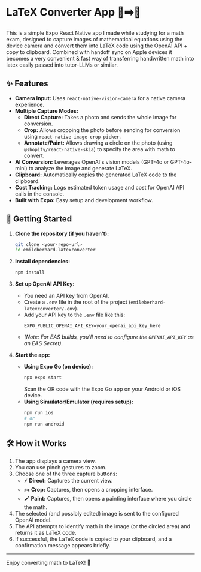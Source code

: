 # LaTeX Converter App 📸➡️📝

This is a simple Expo React Native app I made while studying for a math exam, designed to capture images of mathematical equations using the device camera and convert them into LaTeX code using the OpenAI API + copy to clipboard. Combined with handoff sync on Apple devices it becomes a very convenient & fast way of transferring handwritten math into latex easily passed into tutor-LLMs or similar.

## ✨ Features

*   **Camera Input:** Uses `react-native-vision-camera` for a native camera experience.
*   **Multiple Capture Modes:**
    *   **Direct Capture:** Takes a photo and sends the whole image for conversion.
    *   **Crop:** Allows cropping the photo before sending for conversion using `react-native-image-crop-picker`.
    *   **Annotate/Paint:** Allows drawing a circle on the photo (using `@shopify/react-native-skia`) to specify the area with math to convert.
*   **AI Conversion:** Leverages OpenAI's vision models (GPT-4o or GPT-4o-mini) to analyze the image and generate LaTeX.
*   **Clipboard:** Automatically copies the generated LaTeX code to the clipboard.
*   **Cost Tracking:** Logs estimated token usage and cost for OpenAI API calls in the console.
*   **Built with Expo:** Easy setup and development workflow.

## 🚀 Getting Started

1.  **Clone the repository (if you haven't):**
    ```bash
    git clone <your-repo-url>
    cd emileberhard-latexconverter
    ```

2.  **Install dependencies:**
    ```bash
    npm install
    ```

3.  **Set up OpenAI API Key:**
    *   You need an API key from OpenAI.
    *   Create a `.env` file in the root of the project (`emileberhard-latexconverter/.env`).
    *   Add your API key to the `.env` file like this:
        ```
        EXPO_PUBLIC_OPENAI_API_KEY=your_openai_api_key_here
        ```
    *   *(Note: For EAS builds, you'll need to configure the `OPENAI_API_KEY` as an EAS Secret).*

4.  **Start the app:**
    *   **Using Expo Go (on device):**
        ```bash
        npx expo start
        ```
        Scan the QR code with the Expo Go app on your Android or iOS device.
    *   **Using Simulator/Emulator (requires setup):**
        ```bash
        npm run ios
        # or
        npm run android
        ```

## 🛠️ How it Works

1.  The app displays a camera view.
2.  You can use pinch gestures to zoom.
3.  Choose one of the three capture buttons:
    *   ⚡️ **Direct:** Captures the current view.
    *   ✂️ **Crop:** Captures, then opens a cropping interface.
    *   🖌️ **Paint:** Captures, then opens a painting interface where you circle the math.
4.  The selected (and possibly edited) image is sent to the configured OpenAI model.
5.  The API attempts to identify math in the image (or the circled area) and returns it as LaTeX code.
6.  If successful, the LaTeX code is copied to your clipboard, and a confirmation message appears briefly.

---

Enjoy converting math to LaTeX! 🎉
